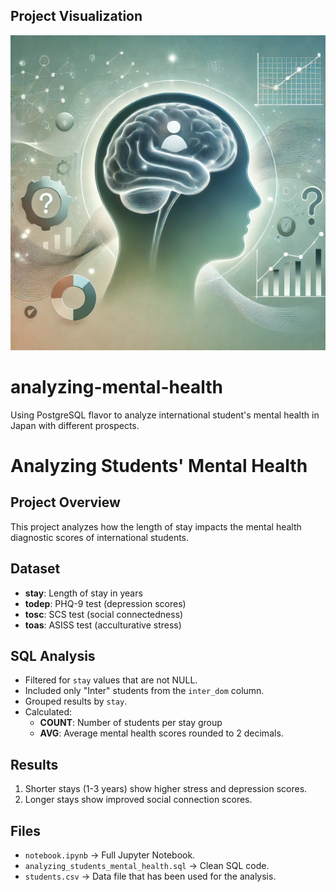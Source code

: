 ## Project Visualization

![Mental Health Brain Visualization](images/mental_health_brain.png)


# analyzing-mental-health
Using PostgreSQL flavor to analyze international student's mental health in Japan with different prospects.

# Analyzing Students' Mental Health

## Project Overview
This project analyzes how the length of stay impacts the mental health diagnostic scores of international students.

## Dataset
- **stay**: Length of stay in years  
- **todep**: PHQ-9 test (depression scores)  
- **tosc**: SCS test (social connectedness)  
- **toas**: ASISS test (acculturative stress)  

## SQL Analysis
- Filtered for `stay` values that are not NULL.  
- Included only "Inter" students from the `inter_dom` column.  
- Grouped results by `stay`.  
- Calculated:  
   - **COUNT**: Number of students per stay group  
   - **AVG**: Average mental health scores rounded to 2 decimals.  

## Results
1. Shorter stays (1-3 years) show higher stress and depression scores.  
2. Longer stays show improved social connection scores.

## Files
- `notebook.ipynb` → Full Jupyter Notebook.  
- `analyzing_students_mental_health.sql` → Clean SQL code.
- `students.csv` → Data file that has been used for the analysis.
